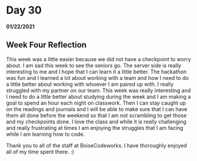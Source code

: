 # Day 30
__01/22/2021__

## Week Four Reflection

This week was a little easier because we did not have a checkpoint to worry about. I am sad this week to see the seniors go. The server side is really interesting to me and I hope that I can learn it a little better. The hackathon was fun and I learned a lot about working with a team and how I need to do a little better about working with whoever I am paired up with. I really struggled with my partner on our team. This week was really interesting and I need to do a little better about studying during the week and I am making a goal to spend an hour each night on classwork. Then I can stay caught up on the readings and journals and I will be able to make sure that I can have them all done before the weekend so that I am not scrambling to get those and my checkpoints done. I love the class and while it is really challenging and really frustrating at times I am enjoying the struggles that I am facing while I am learning how to code. 

Thank you to all of the staff at BoiseCodeworks. I have thoroughly enjoyed all of my time spent there. :)